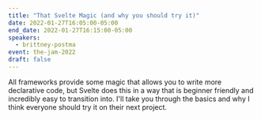 ```yaml
---
title: "That Svelte Magic (and why you should try it)"
date: 2022-01-27T16:05:00-05:00
end_date: 2022-01-27T16:15:00-05:00
speakers:
  - brittney-postma
event: the-jam-2022
draft: false
---
```


All frameworks provide some magic that allows you to write more declarative code, but Svelte does this in a way that is beginner friendly and incredibly easy to transition into. I'll take you through the basics and why I think everyone should try it on their next project.
